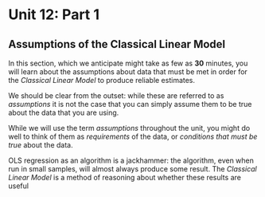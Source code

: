 # Unit 12: Part 1 
## Assumptions of the Classical Linear Model 

In this section, which we anticipate might take as few as **30** minutes, you will learn about the assumptions about data that must be met in order for the *Classical Linear Model* to produce reliable estimates. 

We should be clear from the outset: while these are referred to as *assumptions* it is not the case that you can simply assume them to be true about the data that you are using. 

While we will use the term *assumptions* throughout the unit, you might do well to think of them as *requirements* of the data, or *conditions that must be true* about the data. 

OLS regression as an algorithm is a jackhammer: the algorithm, even when run in small samples,  will almost always produce some result. The *Classical Linear Model* is a method of reasoning about whether these results are useful 